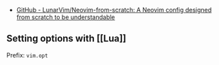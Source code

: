 - [GitHub - LunarVim/Neovim-from-scratch: A Neovim config designed from scratch to be understandable](https://github.com/LunarVim/Neovim-from-scratch)

## Setting options with [[Lua]]
Prefix: `vim.opt`

